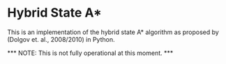 # Hybrid State A*
This is an implementation of the hybrid state A* algorithm as proposed by
(Dolgov et. al., 2008/2010) in Python.


*** NOTE: This is not fully operational at this moment. ***
